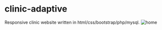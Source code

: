 # clinic-adaptive
Responsive clinic website written in html/css/bootstrap/php/mysql.
![home](https://github.com/Stongwill/clinic-adaptive/home.PNG)
